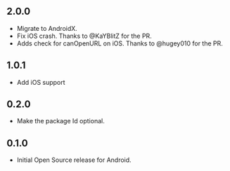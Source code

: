 ## 2.0.0

* Migrate to AndroidX.
* Fix iOS crash. Thanks to @KaYBlitZ for the PR.
* Adds check for canOpenURL on iOS. Thanks to @hugey010 for the PR.

## 1.0.1

* Add iOS support

## 0.2.0

* Make the package Id optional.

## 0.1.0

* Initial Open Source release for Android.